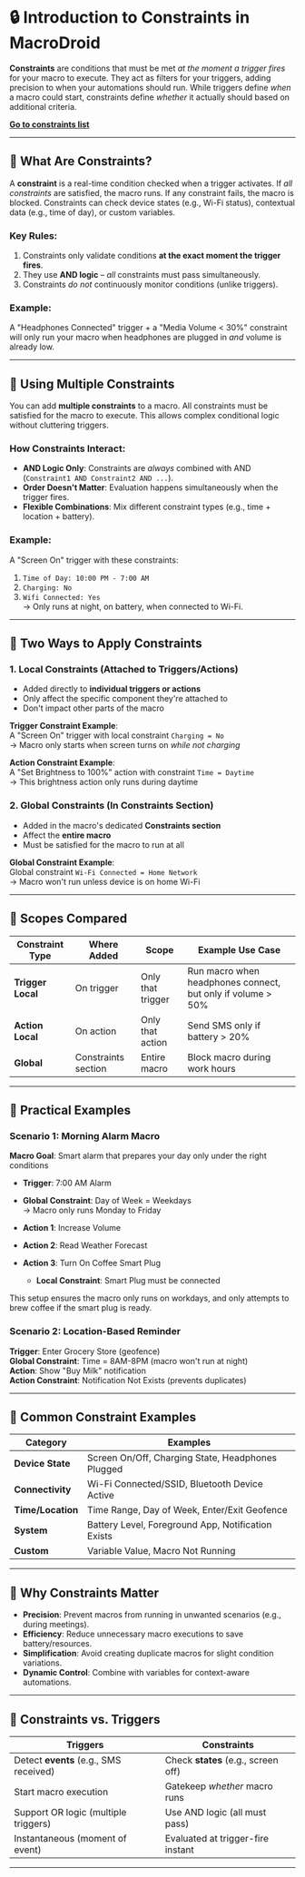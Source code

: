 
# 🔒 Introduction to Constraints in MacroDroid

**Constraints** are conditions that must be met *at the moment a trigger fires* for your macro to execute. They act as filters for your triggers, adding precision to when your automations should run. While triggers define *when* a macro could start, constraints define *whether* it actually should based on additional criteria.

[**Go to constraints list**](list.md)

---

## 🔹 What Are Constraints?

A **constraint** is a real-time condition checked when a trigger activates. If *all constraints* are satisfied, the macro runs. If any constraint fails, the macro is blocked. Constraints can check device states (e.g., Wi-Fi status), contextual data (e.g., time of day), or custom variables.

### Key Rules:
1. Constraints only validate conditions **at the exact moment the trigger fires**.  
2. They use **AND logic** – *all* constraints must pass simultaneously.  
3. Constraints *do not* continuously monitor conditions (unlike triggers).  

### Example:
A "Headphones Connected" trigger + a "Media Volume < 30%" constraint will only run your macro when headphones are plugged in *and* volume is already low.

---

## 🔹 Using Multiple Constraints

You can add **multiple constraints** to a macro. All constraints must be satisfied for the macro to execute. This allows complex conditional logic without cluttering triggers.

### How Constraints Interact:
- **AND Logic Only**: Constraints are *always* combined with AND (`Constraint1 AND Constraint2 AND ...`).  
- **Order Doesn't Matter**: Evaluation happens simultaneously when the trigger fires.  
- **Flexible Combinations**: Mix different constraint types (e.g., time + location + battery).  

### Example:
A "Screen On" trigger with these constraints:  
1. `Time of Day: 10:00 PM - 7:00 AM`  
2. `Charging: No`  
3. `Wifi Connected: Yes`  
→ Only runs at night, on battery, when connected to Wi-Fi.

---

## 🔹 Two Ways to Apply Constraints

### 1. Local Constraints (Attached to Triggers/Actions)
- Added directly to **individual triggers or actions**
- Only affect the specific component they're attached to
- Don't impact other parts of the macro

**Trigger Constraint Example**:  
A "Screen On" trigger with local constraint `Charging = No`  
→ Macro only starts when screen turns on *while not charging*

**Action Constraint Example**:  
A "Set Brightness to 100%" action with constraint `Time = Daytime`  
→ This brightness action only runs during daytime

### 2. Global Constraints (In Constraints Section)
- Added in the macro's dedicated **Constraints section**
- Affect the **entire macro**
- Must be satisfied for the macro to run at all

**Global Constraint Example**:  
Global constraint `Wi-Fi Connected = Home Network`  
→ Macro won't run unless device is on home Wi-Fi

---

## 🔹 Scopes Compared

| Constraint Type | Where Added | Scope | Example Use Case |
|-----------------|-------------|-------|------------------|
| **Trigger Local** | On trigger | Only that trigger | Run macro when headphones connect, but only if volume > 50% |
| **Action Local** | On action | Only that action | Send SMS only if battery > 20% |
| **Global** | Constraints section | Entire macro | Block macro during work hours |

---

## 🔹 Practical Examples

### Scenario 1: Morning Alarm Macro
**Macro Goal**: Smart alarm that prepares your day only under the right conditions

- **Trigger**: 7:00 AM Alarm
- **Global Constraint**: Day of Week = Weekdays  
→ Macro only runs Monday to Friday

- **Action 1**: Increase Volume
- **Action 2**: Read Weather Forecast
- **Action 3**: Turn On Coffee Smart Plug  
  - **Local Constraint**: Smart Plug must be connected

This setup ensures the macro only runs on workdays, and only attempts to brew coffee if the smart plug is ready.

### Scenario 2: Location-Based Reminder

**Trigger**: Enter Grocery Store (geofence)  
**Global Constraint**: Time = 8AM-8PM (macro won't run at night)  
**Action**: Show "Buy Milk" notification  
**Action Constraint**: Notification Not Exists (prevents duplicates)

---

## 🔹 Common Constraint Examples

| Category          | Examples                                      |
|-------------------|-----------------------------------------------|
| **Device State**  | Screen On/Off, Charging State, Headphones Plugged |
| **Connectivity**  | Wi-Fi Connected/SSID, Bluetooth Device Active    |
| **Time/Location** | Time Range, Day of Week, Enter/Exit Geofence    |
| **System**        | Battery Level, Foreground App, Notification Exists |
| **Custom**        | Variable Value, Macro Not Running               |

---

## 🔹 Why Constraints Matter

- **Precision**: Prevent macros from running in unwanted scenarios (e.g., during meetings).
- **Efficiency**: Reduce unnecessary macro executions to save battery/resources.
- **Simplification**: Avoid creating duplicate macros for slight condition variations.
- **Dynamic Control**: Combine with variables for context-aware automations.

---

## 🔹 Constraints vs. Triggers

| Triggers                          | Constraints                          |
|-----------------------------------|--------------------------------------|
| Detect **events** (e.g., SMS received) | Check **states** (e.g., screen off)    |
| Start macro execution             | Gatekeep *whether* macro runs        |
| Support OR logic (multiple triggers) | Use AND logic (all must pass)        |
| Instantaneous (moment of event)   | Evaluated at trigger-fire instant    |

---